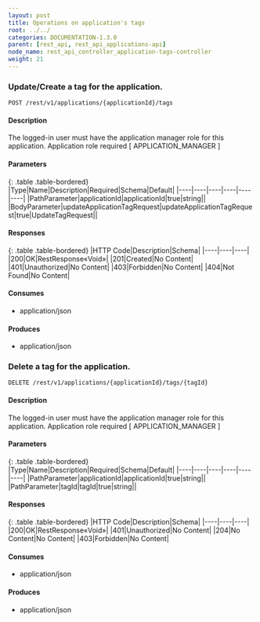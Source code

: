 ```yaml
---
layout: post
title: Operations on application's tags
root: ../../
categories: DOCUMENTATION-1.3.0
parent: [rest_api, rest_api_applications-api]
node_name: rest_api_controller_application-tags-controller
weight: 21
---
```


### Update/Create a tag for the application.
```
POST /rest/v1/applications/{applicationId}/tags
```

#### Description

The logged-in user must have the application manager role for this application. Application role required [ APPLICATION_MANAGER ]

#### Parameters

{: .table .table-bordered}
|Type|Name|Description|Required|Schema|Default|
|----|----|----|----|----|----|
|PathParameter|applicationId|applicationId|true|string||
|BodyParameter|updateApplicationTagRequest|updateApplicationTagRequest|true|UpdateTagRequest||


#### Responses

{: .table .table-bordered}
|HTTP Code|Description|Schema|
|----|----|----|
|200|OK|RestResponse«Void»|
|201|Created|No Content|
|401|Unauthorized|No Content|
|403|Forbidden|No Content|
|404|Not Found|No Content|


#### Consumes

* application/json

#### Produces

* application/json

### Delete a tag for the application.
```
DELETE /rest/v1/applications/{applicationId}/tags/{tagId}
```

#### Description

The logged-in user must have the application manager role for this application. Application role required [ APPLICATION_MANAGER ]

#### Parameters

{: .table .table-bordered}
|Type|Name|Description|Required|Schema|Default|
|----|----|----|----|----|----|
|PathParameter|applicationId|applicationId|true|string||
|PathParameter|tagId|tagId|true|string||


#### Responses

{: .table .table-bordered}
|HTTP Code|Description|Schema|
|----|----|----|
|200|OK|RestResponse«Void»|
|401|Unauthorized|No Content|
|204|No Content|No Content|
|403|Forbidden|No Content|


#### Consumes

* application/json

#### Produces

* application/json

